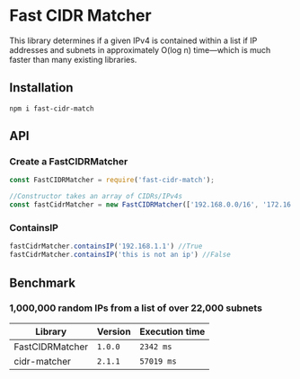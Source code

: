 # Fast CIDR Matcher

This library determines if a given IPv4 is contained within a list if IP addresses and subnets in approximately O(log n) time—which is much faster than many existing libraries. 

## Installation 

```
npm i fast-cidr-match
```

## API 

### Create a FastCIDRMatcher

```js
const FastCIDRMatcher = require('fast-cidr-match');

//Constructor takes an array of CIDRs/IPv4s
const fastCidrMatcher = new FastCIDRMatcher(['192.168.0.0/16', '172.16.32,80', '10.0.0.0/8']]); 
```

### ContainsIP

```js
fastCidrMatcher.containsIP('192.168.1.1') //True
fastCidrMatcher.containsIP('this is not an ip') //False
```


## Benchmark 


### 1,000,000 random IPs from a list of over 22,000 subnets

| Library          | Version | Execution time |
| ---------------- | ------- | -------------- |
| FastCIDRMatcher  | `1.0.0` | `2342 ms`      |
| cidr-matcher     | `2.1.1` | `57019 ms`     |



